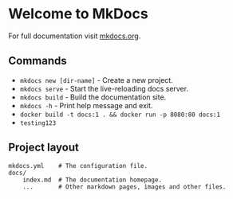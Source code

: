 # Welcome to MkDocs

For full documentation visit [mkdocs.org](https://www.mkdocs.org).

## Commands

* `mkdocs new [dir-name]` - Create a new project.
* `mkdocs serve` - Start the live-reloading docs server.
* `mkdocs build` - Build the documentation site.
* `mkdocs -h` - Print help message and exit.
* `docker build -t docs:1 . && docker run -p 8080:80 docs:1`
* `testing123`

## Project layout

    mkdocs.yml    # The configuration file.
    docs/
        index.md  # The documentation homepage.
        ...       # Other markdown pages, images and other files.
